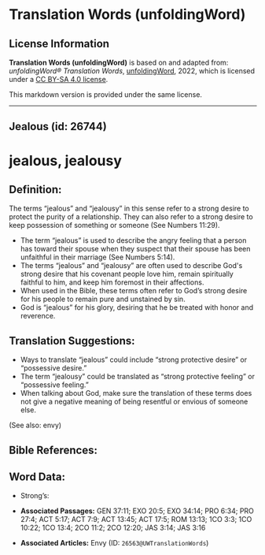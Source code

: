 # Translation Words (unfoldingWord)

## License Information

**Translation Words (unfoldingWord)** is based on and adapted from: _unfoldingWord® Translation Words_, [unfoldingWord](https://unfoldingword.org/utw), 2022, which is licensed under a [CC BY-SA 4.0 license](https://creativecommons.org/licenses/by-sa/4.0/legalcode.en).

This markdown version is provided under the same license.



--------------------------------

## Jealous (id: 26744)

jealous, jealousy
=================

Definition:
-----------

The terms “jealous” and “jealousy” in this sense refer to a strong desire to protect the purity of a relationship. They can also refer to a strong desire to keep possession of something or someone (See Numbers 11:29\).

* The term “jealous” is used to describe the angry feeling that a person has toward their spouse when they suspect that their spouse has been unfaithful in their marriage (See Numbers 5:14\).
* The terms “jealous” and “jealousy” are often used to describe God's strong desire that his covenant people love him, remain spiritually faithful to him, and keep him foremost in their affections.
* When used in the Bible, these terms often refer to God’s strong desire for his people to remain pure and unstained by sin.
* God is “jealous” for his glory, desiring that he be treated with honor and reverence.

Translation Suggestions:
------------------------

* Ways to translate “jealous” could include “strong protective desire” or “possessive desire.”
* The term “jealousy” could be translated as “strong protective feeling” or “possessive feeling.”
* When talking about God, make sure the translation of these terms does not give a negative meaning of being resentful or envious of someone else.

(See also: envy)

Bible References:
-----------------

Word Data:
----------

* Strong’s:

* **Associated Passages:** GEN 37:11; EXO 20:5; EXO 34:14; PRO 6:34; PRO 27:4; ACT 5:17; ACT 7:9; ACT 13:45; ACT 17:5; ROM 13:13; 1CO 3:3; 1CO 10:22; 1CO 13:4; 2CO 11:2; 2CO 12:20; JAS 3:14; JAS 3:16
* **Associated Articles:** Envy (ID: `26563@UWTranslationWords`)

